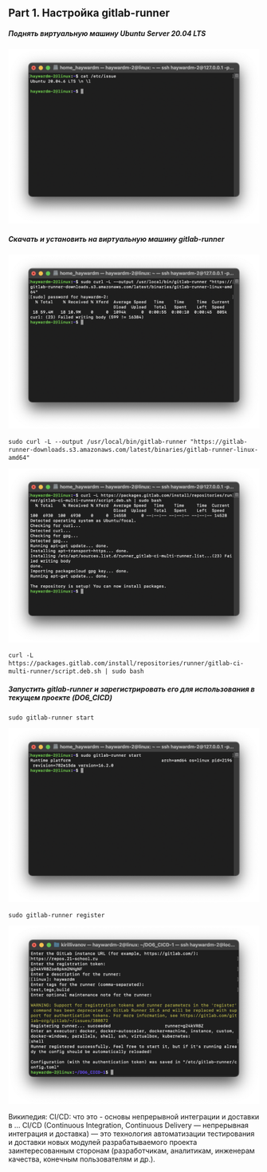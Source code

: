 ## Part 1. Настройка gitlab-runner
##### Поднять виртуальную машину Ubuntu Server 20.04 LTS
![](screen/1.png)
##### Скачать и установить на виртуальную машину gitlab-runner
![](screen/2.png)
``` brew
sudo curl -L --output /usr/local/bin/gitlab-runner "https://gitlab-runner-downloads.s3.amazonaws.com/latest/binaries/gitlab-runner-linux-amd64" 
```

![](screen/3.png)

``` 
curl -L https://packages.gitlab.com/install/repositories/runner/gitlab-ci-multi-runner/script.deb.sh | sudo bash
```
##### Запустить gitlab-runner и зарегистрировать его для использования в текущем проекте (DO6_CICD)
``` brew
sudo gitlab-runner start
``` 
![](screen/4.png)
``` 
sudo gitlab-runner register
```
![](screen/5.png)

Википедия:
CI/CD: что это - основы непрерывной интеграции и доставки в ...
CI/CD (Continuous Integration, Continuous Delivery — непрерывная интеграция и доставка) — это технология автоматизации тестирования и доставки новых модулей разрабатываемого проекта заинтересованным сторонам (разработчикам, аналитикам, инженерам качества, конечным пользователям и др.).
